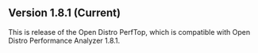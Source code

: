 ## Version 1.8.1 (Current)

This is release of the Open Distro PerfTop, which is compatible with Open Distro Performance Analyzer 1.8.1.
